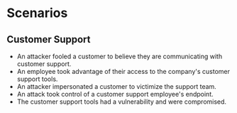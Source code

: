 # Scenarios

## Customer Support

- An attacker fooled a customer to believe they are communicating with customer support.
- An employee took advantage of their access to the company's customer support tools.
- An attacker impersonated a customer to victimize the support team.
- An attack took control of a customer support employee's endpoint.
- The customer support tools had a vulnerability and were compromised.

